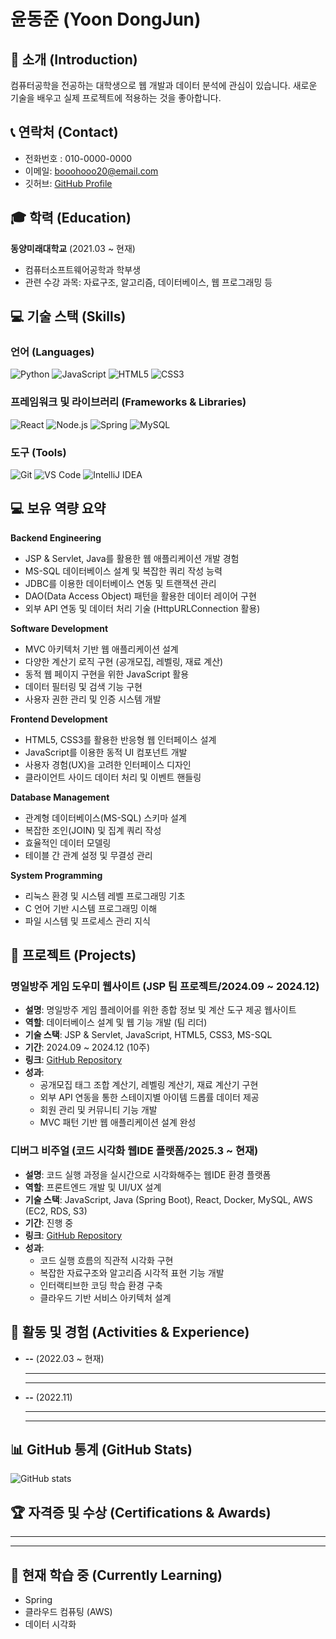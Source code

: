 # 윤동준 (Yoon DongJun)

## 👋 소개 (Introduction)
컴퓨터공학을 전공하는 대학생으로 웹 개발과 데이터 분석에 관심이 있습니다. 새로운 기술을 배우고 실제 프로젝트에 적용하는 것을 좋아합니다.

## 📞 연락처 (Contact)
- 전화번호 : 010-0000-0000
- 이메일: [booohooo20@email.com](mailto:booohooo20@email.com)
- 깃허브: [GitHub Profile](https://github.com/yoon1017)

## 🎓 학력 (Education)
**동양미래대학교** (2021.03 ~ 현재)
- 컴퓨터소프트웨어공학과 학부생
- 관련 수강 과목: 자료구조, 알고리즘, 데이터베이스, 웹 프로그래밍 등

## 💻 기술 스택 (Skills)
### 언어 (Languages)
![Python](https://img.shields.io/badge/Python-3776AB?style=flat-square&logo=python&logoColor=white)
![JavaScript](https://img.shields.io/badge/JavaScript-F7DF1E?style=flat-square&logo=javascript&logoColor=black)
![HTML5](https://img.shields.io/badge/HTML5-E34F26?style=flat-square&logo=html5&logoColor=white)
![CSS3](https://img.shields.io/badge/CSS3-1572B6?style=flat-square&logo=css3&logoColor=white)

### 프레임워크 및 라이브러리 (Frameworks & Libraries)
![React](https://img.shields.io/badge/React-61DAFB?style=flat-square&logo=react&logoColor=black)
![Node.js](https://img.shields.io/badge/Node.js-339933?style=flat-square&logo=node.js&logoColor=white)
![Spring](https://img.shields.io/badge/Spring-6DB33F?style=flat-square&logo=spring&logoColor=white)
![MySQL](https://img.shields.io/badge/MySQL-4479A1?style=flat-square&logo=mysql&logoColor=white)

### 도구 (Tools)
![Git](https://img.shields.io/badge/Git-F05032?style=flat-square&logo=git&logoColor=white)
![VS Code](https://img.shields.io/badge/VS_Code-007ACC?style=flat-square&logo=visual-studio-code&logoColor=white)
![IntelliJ IDEA](https://img.shields.io/badge/IntelliJ_IDEA-000000?style=flat-square&logo=intellij-idea&logoColor=white)

## 💻 보유 역량 요약
**Backend Engineering**
* JSP & Servlet, Java를 활용한 웹 애플리케이션 개발 경험
* MS-SQL 데이터베이스 설계 및 복잡한 쿼리 작성 능력
* JDBC를 이용한 데이터베이스 연동 및 트랜잭션 관리
* DAO(Data Access Object) 패턴을 활용한 데이터 레이어 구현
* 외부 API 연동 및 데이터 처리 기술 (HttpURLConnection 활용)

**Software Development**
* MVC 아키텍처 기반 웹 애플리케이션 설계
* 다양한 계산기 로직 구현 (공개모집, 레벨링, 재료 계산)
* 동적 웹 페이지 구현을 위한 JavaScript 활용
* 데이터 필터링 및 검색 기능 구현
* 사용자 권한 관리 및 인증 시스템 개발

**Frontend Development**
* HTML5, CSS3를 활용한 반응형 웹 인터페이스 설계
* JavaScript를 이용한 동적 UI 컴포넌트 개발
* 사용자 경험(UX)을 고려한 인터페이스 디자인
* 클라이언트 사이드 데이터 처리 및 이벤트 핸들링

**Database Management**
* 관계형 데이터베이스(MS-SQL) 스키마 설계
* 복잡한 조인(JOIN) 및 집계 쿼리 작성
* 효율적인 데이터 모델링
* 테이블 간 관계 설정 및 무결성 관리
  
**System Programming**
* 리눅스 환경 및 시스템 레벨 프로그래밍 기초
* C 언어 기반 시스템 프로그래밍 이해
* 파일 시스템 및 프로세스 관리 지식

## 🚀 프로젝트 (Projects)
### 명일방주 게임 도우미 웹사이트 (JSP 팀 프로젝트/2024.09 ~ 2024.12)
- **설명**: 명일방주 게임 플레이어를 위한 종합 정보 및 계산 도구 제공 웹사이트
- **역할**: 데이터베이스 설계 및 웹 기능 개발 (팀 리더)
- **기술 스택**: JSP & Servlet, JavaScript, HTML5, CSS3, MS-SQL
- **기간**: 2024.09 ~ 2024.12 (10주)
- **링크**: [GitHub Repository](#)
- **성과**:
  - 공개모집 태그 조합 계산기, 레벨링 계산기, 재료 계산기 구현
  - 외부 API 연동을 통한 스테이지별 아이템 드롭률 데이터 제공
  - 회원 관리 및 커뮤니티 기능 개발
  - MVC 패턴 기반 웹 애플리케이션 설계 완성

### 디버그 비주얼 (코드 시각화 웹IDE 플랫폼/2025.3 ~ 현재)
- **설명**: 코드 실행 과정을 실시간으로 시각화해주는 웹IDE 환경 플랫폼
- **역할**: 프론트엔드 개발 및 UI/UX 설계
- **기술 스택**: JavaScript, Java (Spring Boot), React, Docker, MySQL, AWS (EC2, RDS, S3)
- **기간**: 진행 중
- **링크**: [GitHub Repository](https://github.com/DMU-DebugVisual)
- **성과**:
  - 코드 실행 흐름의 직관적 시각화 구현
  - 복잡한 자료구조와 알고리즘 시각적 표현 기능 개발
  - 인터랙티브한 코딩 학습 환경 구축
  - 클라우드 기반 서비스 아키텍처 설계

## 📜 활동 및 경험 (Activities & Experience)
- **--** (2022.03 ~ 현재)
  - --
  - --

- **--** (2022.11)
  - --
  - --

## 📊 GitHub 통계 (GitHub Stats)
![GitHub stats](https://github-readme-stats.vercel.app/api?username=yourusername&show_icons=true&theme=radical)

## 🏆 자격증 및 수상 (Certifications & Awards)
- --
- --

## 🌱 현재 학습 중 (Currently Learning)
- Spring
- 클라우드 컴퓨팅 (AWS)
- 데이터 시각화
